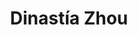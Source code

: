 ﻿---
title: "Dinastía Zhou"
permalink: periodes_134.html
layout: periode
dataInici: -1122
dataFi: -249
sidebar: periodes
pares:
  - id: 144
    title: "Dinastías Chinas"
    dataInici: "(-2070)"
    dataFi: "(420)"

fills:
  - id: 135
    title: "Primaveras y otoños"
    dataInici: "(-722)"
    dataFi: "(-481)"

  - id: 136
    title: "Reinos combatientes"
    dataInici: "(-453)"
    dataFi: "(-221)"

jocsPrincipals:
jocsEscenaris:
jocsEpoca:
jocsEpocaEscenaris:
---
